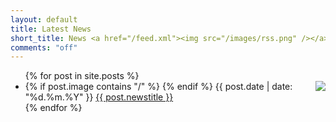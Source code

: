```yaml
---
layout: default
title: Latest News
short_title: News <a href="/feed.xml"><img src="/images/rss.png" /></a>
comments: "off"
---
```


<ul>
{% for post in site.posts %}
  <li>
    {% if post.image contains "/" %}
      <img src="{{ post.image }}" align="right"/>
    {% endif %}
    <span class="date">{{ post.date | date: "%d.%m.%Y" }}</span>
    <span class="title"><a class="link" href="{{ post.url }}">{{ post.newstitle }}</a></span>
  </li>
{% endfor %}
</ul>

